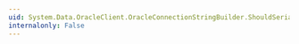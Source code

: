 ```yaml
---
uid: System.Data.OracleClient.OracleConnectionStringBuilder.ShouldSerialize(System.String)
internalonly: False
---
```

